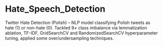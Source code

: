 # Hate_Speech_Detection
Twitter Hate Detection (Polish) – NLP model classifying Polish tweets as hate (1) or non-hate (0). Tackled 9× class imbalance via lemmatization ablation, TF-IDF, GridSearchCV and RandomizedSearchCV hyperparameter tuning, applied some over/undersampling techniques.

